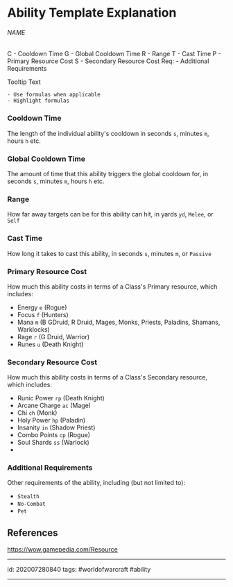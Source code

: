 # Ability Template Explanation
###### NAME
C - Cooldown Time
G - Global Cooldown Time
R - Range
T - Cast Time
P - Primary Resource Cost
S - Secondary Resource Cost
Req: - Additional Requirements

Tooltip Text
```
- Use formulas when applicable
- Highlight formulas
```

### Cooldown Time
The length of the individual ability's cooldown in seconds `s`, minutes `m`, hours `h` etc.

### Global Cooldown Time
The amount of time that this ability  triggers the global cooldown for, in seconds `s`, minutes `m`, hours `h` etc.

### Range
How far away targets can be for this ability can hit, in yards `yd`, `Melee`, or `Self`

### Cast Time
How long it takes to cast this ability, in seconds `s`, minutes `m`, or `Passive`

### Primary Resource Cost
How much this ability costs in terms of a Class's Primary resource, which includes:
- Energy `e` (Rogue)
- Focus `f` (Hunters)
- Mana `m` (B GDruid, R Druid, Mages, Monks, Priests, Paladins, Shamans, Warklocks)
- Rage `r` (G Druid, Warrior)
- Runes `u` (Death Knight)

### Secondary Resource Cost
How much this ability costs in terms of a Class's Secondary resource, which includes:
- Runic Power `rp` (Death Knight)
- Arcane Charge `ac` (Mage)
- Chi `ch` (Monk)
- Holy Power `hp` (Paladin)
- Insanity `in` (Shadow Priest)
- Combo Points `cp` (Rogue)
- Soul Shards `ss` (Warlock)
- 

### Additional Requirements
Other requirements of the ability, including (but not limited to):
- `Stealth`
- `No-Combat`
- `Pet`

## References
https://wow.gamepedia.com/Resource

---

id: 202007280840
tags: #worldofwarcraft #ability

---